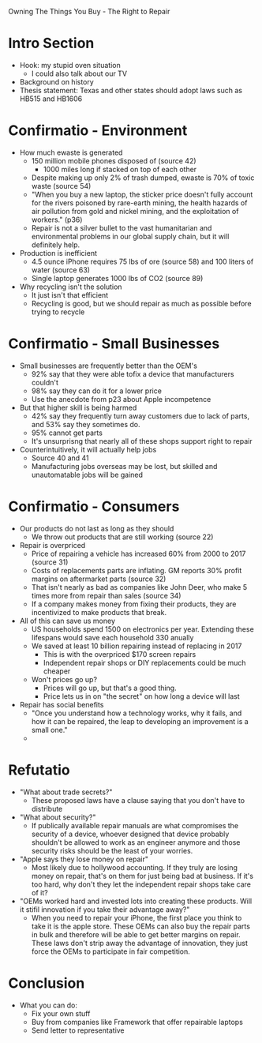 Owning The Things You Buy - The Right to Repair

# Intro Section

- Hook: my stupid oven situation
  - I could also talk about our TV
- Background on history
- Thesis statement:
  Texas and other states should adopt laws such as HB515 and HB1606

# Confirmatio - Environment

- How much ewaste is generated
  - 150 million mobile phones disposed of (source 42)
    - 1000 miles long if stacked on top of each other
  - Despite making up only 2% of trash dumped, ewaste is 70% of toxic waste (source 54)
  - "When you buy a new laptop, the sticker price doesn't fully account for the rivers poisoned by rare-earth mining, the health hazards of air pollution from gold and nickel mining, and the exploitation of workers." (p36)
  - Repair is not a silver bullet to the vast humanitarian and environmental problems in our global supply chain, but it will definitely help.
- Production is inefficient
  - 4.5 ounce iPhone requires 75 lbs of ore (source 58) and 100 liters of water (source 63)
  - Single laptop generates 1000 lbs of CO2 (source 89)
- Why recycling isn't the solution
  - It just isn't that efficient
  - Recycling is good, but we should repair as much as possible before trying to recycle

# Confirmatio - Small Businesses

- Small businesses are frequently better than the OEM's
  - 92% say that they were able tofix a device that manufacturers couldn't
  - 98% say they can do it for a lower price
  - Use the anecdote from p23 about Apple incompetence
- But that higher skill is being harmed
  - 42% say they frequently turn away customers due to lack of parts, and 53% say they sometimes do.
  - 95% cannot get parts
  - It's unsurprisng that nearly all of these shops support right to repair
- Counterintuitively, it will actually help jobs
  - Source 40 and 41
  - Manufacturing jobs overseas may be lost, but skilled and unautomatable jobs will be gained

# Confirmatio - Consumers

- Our products do not last as long as they should
  - We throw out products that are still working (source 22)
- Repair is overpriced
  - Price of repairing a vehicle has increased 60% from 2000 to 2017 (source 31)
  - Costs of replacements parts are inflating. GM reports 30% profit margins on aftermarket parts (source 32)
  - That isn't nearly as bad as companies like John Deer, who make 5 times more from repair than sales (source 34)
  - If a company makes money from fixing their products, they are incentivized to make products that break.
- All of this can save us money
  - US households spend 1500 on electronics per year. Extending these lifespans would save each household 330 anually
  - We saved at least 10 billion repairing instead of replacing in 2017
    - This is with the overpriced $170 screen repairs
    - Independent repair shops or DIY replacements could be much cheaper
  - Won't prices go up?
    - Prices will go up, but that's a good thing.
    - Price lets us in on "the secret" on how long a device will last
- Repair has social benefits
  - "Once you understand how a technology works, why it fails, and how it can be repaired, the leap to developing an improvement is a small one."
  -

# Refutatio

- "What about trade secrets?"
  - These proposed laws have a clause saying that you don't have to distribute
- "What about security?"
  - If publically available repair manuals are what compromises the security of a device, whoever designed that device probably shouldn't be allowed to work as an engineer anymore and those security risks should be the least of your worries.
- "Apple says they lose money on repair"
  - Most likely due to hollywood accounting. If they truly are losing money on repair, that's on them for just being bad at business. If it's too hard, why don't they let the independent repair shops take care of it?
- "OEMs worked hard and invested lots into creating these products. Will it stifil innovation if you take their advantage away?"
  - When you need to repair your iPhone, the first place you think to take it is the apple store. These OEMs can also buy the repair parts in bulk and therefore will be able to get better margins on repair. These laws don't strip away the advantage of innovation, they just force the OEMs to participate in fair competition.

# Conclusion

- What you can do:
  - Fix your own stuff
  - Buy from companies like Framework that offer repairable laptops
  - Send letter to representative
